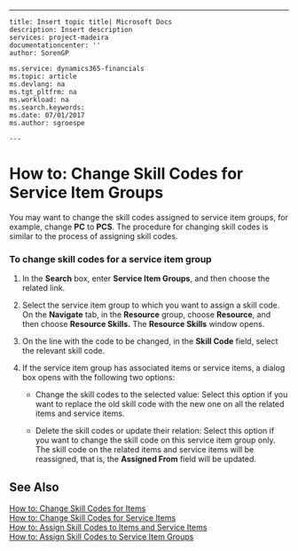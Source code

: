 ---
    title: Insert topic title| Microsoft Docs
    description: Insert description
    services: project-madeira
    documentationcenter: ''
    author: SorenGP

    ms.service: dynamics365-financials
    ms.topic: article
    ms.devlang: na
    ms.tgt_pltfrm: na
    ms.workload: na
    ms.search.keywords:
    ms.date: 07/01/2017
    ms.author: sgroespe

    ---
# How to: Change Skill Codes for Service Item Groups
You may want to change the skill codes assigned to service item groups, for example, change **PC** to **PCS**. The procedure for changing skill codes is similar to the process of assigning skill codes.  
  
### To change skill codes for a service item group  
  
1.  In the **Search** box, enter **Service Item Groups**, and then choose the related link.  
  
2.  Select the service item group to which you want to assign a skill code. On the **Navigate** tab, in the **Resource** group, choose **Resource**, and then choose **Resource Skills.** The **Resource Skills** window opens.  
  
3.  On the line with the code to be changed, in the **Skill Code** field, select the relevant skill code.  
  
4.  If the service item group has associated items or service items, a dialog box opens with the following two options:  
  
    -   Change the skill codes to the selected value: Select this option if you want to replace the old skill code with the new one on all the related items and service items.  
  
    -   Delete the skill codes or update their relation: Select this option if you want to change the skill code on this service item group only. The skill code on the related items and service items will be reassigned, that is, the **Assigned From** field will be updated.  
  
## See Also  
 [How to: Change Skill Codes for Items](../how-to-change-skill-codes-for-items.md)   
 [How to: Change Skill Codes for Service Items](../how-to-change-skill-codes-for-service-items.md)   
 [How to: Assign Skill Codes to Items and Service Items](../how-to-assign-skill-codes-to-items-and-service-items.md)   
 [How to: Assign Skill Codes to Service Item Groups](../how-to-assign-skill-codes-to-service-item-groups.md)